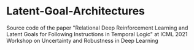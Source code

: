 # Latent-Goal-Architectures
Source code of the paper "Relational Deep Reinforcement Learning and Latent Goals for Following Instructions in Temporal Logic" at  ICML 2021 Workshop on Uncertainty and Robustness in Deep Learning
